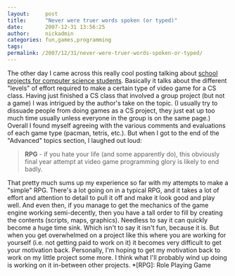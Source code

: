 ```yaml
---
layout:     post
title:      "Never were truer words spoken (or typed)"
date:       2007-12-31 13:56:25
author:     nickadmin
categories: fun,games,programming
tags:  
permalink: /2007/12/31/never-were-truer-words-spoken-or-typed/
---
```

The other day I came across this really cool posting talking about [school projects for computer science students](http://compsci.ca/blog/12-computer-science-game-project-ideas/). Basically it talks about the different "levels" of effort required to make a certain type of video game for a CS class. Having just finished a CS class that involved a group project (but not a game) I was intrigued by the author's take on the topic. (I usually try to dissuade people from doing games as a CS project, they just eat up too much time usually unless everyone in the group is on the same page.) Overall I found myself agreeing with the various comments and evaluations of each game type (pacman, tetris, etc.). But when I got to the end of the "Advanced" topics section, I laughed out loud: 

> **RPG** \- if you hate your life (and some apparently do), this obviously final year attempt at video game programming glory is likely to end badly.

That pretty much sums up my experience so far with my attempts to make a "simple" RPG. There's a lot going on in a typical RPG, and it takes a lot of effort and attention to detail to pull it off and make it look good and play well. And even then, if you manage to get the mechanics of the game engine working semi-decently, then you have a tall order to fill by creating the contents (scripts, maps, graphics). Needless to say it can quickly become a huge time sink. Which isn't to say it isn't fun, because it is. But when you get overwhelmed on a project like this where you are working for yourself (i.e. not getting paid to work on it) it becomes very difficult to get your motivation back. Personally, I'm hoping to get my motivation back to work on my little project some more. I think what I'll probably wind up doing is working on it in-between other projects.
  *[RPG]: Role Playing Game
<!--stackedit_data:
eyJoaXN0b3J5IjpbLTIwNTA2MzU1MzNdfQ==
-->